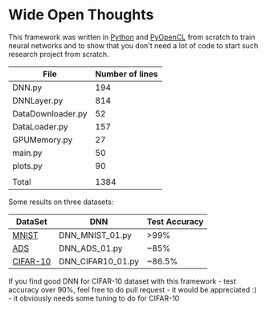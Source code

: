 # Wide Open Thoughts

This framework was written in [Python](https://www.python.org/) and [PyOpenCL](https://documen.tician.de/pyopencl/) from scratch to train neural networks and to show that you don't need a lot of code to start such research project from scratch.

| File  | Number of lines |
| ------------- | ------------- |
| DNN.py | 194 |
| DNNLayer.py | 814 |
| DataDownloader.py | 52 |
| DataLoader.py | 157 |
| GPUMemory.py | 27 |
| main.py | 50 |
| plots.py | 90 |
|  |  |
| Total | 1384 |

Some results on three datasets:

| DataSet  | DNN | Test Accuracy |
| ------------- | ------------- |------------- |
| [MNIST](http://yann.lecun.com/exdb/mnist/)  | DNN_MNIST_01.py | >99% |
| [ADS](https://archive.ics.uci.edu/ml/datasets/adult)  | DNN_ADS_01.py  | ~85% |
| [CIFAR-10](https://www.cs.toronto.edu/~kriz/cifar.html)  | DNN_CIFAR10_01.py  | ~86.5% |

If you find good DNN for CIFAR-10 dataset with this framework - test accuracy over 90%, feel free to do pull request - it would be appreciated :) - it obviously needs some tuning to do for CIFAR-10
